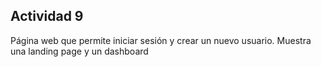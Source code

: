 ## Actividad 9
Página web que permite iniciar sesión y crear un nuevo usuario.
Muestra una landing page y un dashboard